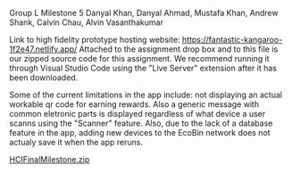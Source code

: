 Group L Milestone 5
Danyal Khan, Danyal Ahmad, Mustafa Khan, Andrew Shank, Calvin Chau, Alvin Vasanthakumar

Link to high fidelity prototype hosting website:  https://fantastic-kangaroo-1f2e47.netlify.app/
Attached to the assignment drop box and to this file is our zipped source code for this assignment. 
We recommend running it through Visual Studio Code using the "Live Server" extension after it has been downloaded. 

Some of the current limitations in the app include: not displaying an actual workable qr code for earning rewards. Also a generic message with common eletronic parts is 
displayed regardless of what device a user scanns using the "Scanner" feature. Also, due to the lack of a database feature in the app, adding new devices to the EcoBin network does
not actualy save it when the app reruns. 

[HCIFinalMilestone.zip](https://github.com/user-attachments/files/20025446/HCIFinalMilestone.zip)
